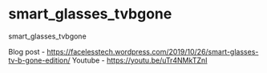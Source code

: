# smart_glasses_tvbgone
smart_glasses_tvbgone

Blog post - https://facelesstech.wordpress.com/2019/10/26/smart-glasses-tv-b-gone-edition/
Youtube - https://youtu.be/uTr4NMkTZnI
